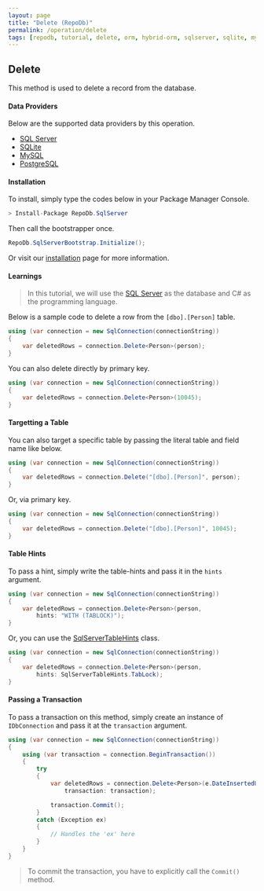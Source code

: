 ```yaml
---
layout: page
title: "Delete (RepoDb)"
permalink: /operation/delete
tags: [repodb, tutorial, delete, orm, hybrid-orm, sqlserver, sqlite, mysql, postgresql]
---
```


## Delete

This method is used to delete a record from the database.

#### Data Providers

Below are the supported data providers by this operation.

- [SQL Server](https://www.nuget.org/packages/RepoDb.SqlServer)
- [SQLite](https://www.nuget.org/packages/RepoDb.SqLite)
- [MySQL](https://www.nuget.org/packages/RepoDb.MySql)
- [PostgreSQL](https://www.nuget.org/packages/RepoDb.PostgreSql)

#### Installation

To install, simply type the codes below in your Package Manager Console.

```csharp
> Install-Package RepoDb.SqlServer
```

Then call the bootstrapper once.

```csharp
RepoDb.SqlServerBootstrap.Initialize();
```

Or visit our [installation](/tutorials/installation) page for more information.

#### Learnings

> In this tutorial, we will use the [SQL Server](https://www.nuget.org/packages/RepoDb.SqlServer) as the database and C# as the programming language.

Below is a sample code to delete a row from the `[dbo].[Person]` table.

```csharp
using (var connection = new SqlConnection(connectionString))
{
	var deletedRows = connection.Delete<Person>(person);
}
```

You can also delete directly by primary key.

```csharp
using (var connection = new SqlConnection(connectionString))
{
	var deletedRows = connection.Delete<Person>(10045);
}
```

#### Targetting a Table

You can also target a specific table by passing the literal table and field name like below.

```csharp
using (var connection = new SqlConnection(connectionString))
{
	var deletedRows = connection.Delete("[dbo].[Person]", person);
}
```

Or, via primary key.

```csharp
using (var connection = new SqlConnection(connectionString))
{
	var deletedRows = connection.Delete("[dbo].[Person]", 10045);
}
```

#### Table Hints

To pass a hint, simply write the table-hints and pass it in the `hints` argument.

```csharp
using (var connection = new SqlConnection(connectionString))
{
	var deletedRows = connection.Delete<Person>(person,
		hints: "WITH (TABLOCK)");
}
```

Or, you can use the [SqlServerTableHints](/class/SqlServerTableHints) class.

```csharp
using (var connection = new SqlConnection(connectionString))
{
	var deletedRows = connection.Delete<Person>(person,
		hints: SqlServerTableHints.TabLock);
}
```

#### Passing a Transaction

To pass a transaction on this method, simply create an instance of `IDbConnection` and pass it at the `transaction` argument.

```csharp
using (var connection = new SqlConnection(connectionString))
{
	using (var transaction = connection.BeginTransaction())
	{
		try
		{
			var deletedRows = connection.Delete<Person>(e.DateInsertedUtc >= DateTime.UtcNow.Date.AddDays(-1),
				transaction: transaction);

			transaction.Commit();
		}
		catch (Exception ex)
		{
			// Handles the 'ex' here
		}
	}
}
```

> To commit the transaction, you have to explicitly call the `Commit()` method.


